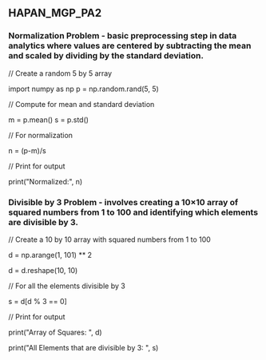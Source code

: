 ## HAPAN_MGP_PA2

### Normalization Problem - basic preprocessing step in data analytics where values are centered by subtracting the mean and scaled by dividing by the standard deviation.

// Create a random 5 by 5 array

  import numpy as np
  p = np.random.rand(5, 5)

// Compute for mean and standard deviation

  m = p.mean()
  s = p.std()

// For normalization

  n = (p-m)/s

// Print for output

  print("Normalized:", n)

### Divisible by 3 Problem - involves creating a 10×10 array of squared numbers from 1 to 100 and identifying which elements are divisible by 3.

// Create a 10 by 10 array with squared numbers from 1 to 100

  d = np.arange(1, 101) ** 2

  d = d.reshape(10, 10)

// For all the elements divisible by 3

  s = d[d % 3 == 0]

// Print for output

  print("Array of Squares: ", d)

  print("All Elements that are divisible by 3: ", s)
